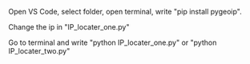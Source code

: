 Open VS Code, select folder, open terminal, write "pip install pygeoip". 

Change the ip in "IP_locater_one.py"

Go to terminal and write "python IP_locater_one.py" or "python IP_locater_two.py"
